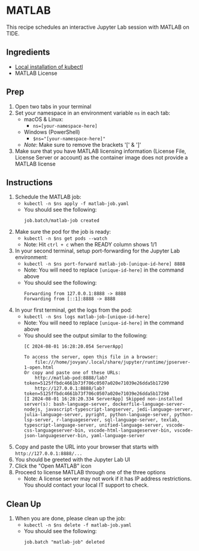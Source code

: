 # MATLAB
This recipe schedules an interactive Jupyter Lab session with MATLAB on TIDE.

## Ingredients
- [Local installation of kubectl](../README.md#install-kubectl)
- MATLAB License

## Prep
1. Open two tabs in your terminal
1. Set your namespace in an environment variable `ns` in each tab:
    - macOS & Linux:
        - `ns=[your-namespace-here]`
    - Windows (PowerShell)
        - `$ns="[your-namespace-here]"`
    - *Note*: Make sure to remove the brackets '[' & ']'
1. Make sure that you have MATLAB licensing information (License File, License Server or account) as the container image does not provide a MATLAB license

## Instructions
1. Schedule the MATLAB job:
    - `kubectl -n $ns apply -f matlab-job.yaml`
    - You should see the following:
        ```
        job.batch/matlab-job created
        ```
1. Make sure the pod for the job is ready:
    - `kubectl -n $ns get pods --watch`
    - Note: Hit `ctrl + c` when the READY column shows 1/1
1. In your second terminal, setup port-forwarding for the Jupyter Lab environment:
    - `kubectl -n $ns port-forward matlab-job-[unique-id-here] 8888`
    - Note: You will need to replace `[unique-id-here]` in the command above
    - You should see the following:
        ```
        Forwarding from 127.0.0.1:8888 -> 8888
        Forwarding from [::1]:8888 -> 8888
        ```
1. In your first terminal, get the logs from the pod:
    - `kubectl -n $ns logs matlab-job-[unique-id-here]`
    - Note: You will need to replace `[unique-id-here]` in the command above
    - You should see the output similar to the following:
        ```
        [C 2024-08-01 16:28:20.054 ServerApp] 
    
        To access the server, open this file in a browser:
            file:///home/jovyan/.local/share/jupyter/runtime/jpserver-1-open.html
        Or copy and paste one of these URLs:
            http://matlab-pod:8888/lab?token=5125ffbdc4661b73f706c0507a020e71039e26dda5b17290
            http://127.0.0.1:8888/lab?token=5125ffbdc4661b73f706c0507a020e71039e26dda5b17290
        [I 2024-08-01 16:28:20.334 ServerApp] Skipped non-installed server(s): bash-language-server, dockerfile-language-server-nodejs, javascript-typescript-langserver, jedi-language-server, julia-language-server, pyright, python-language-server, python-lsp-server, r-languageserver, sql-language-server, texlab, typescript-language-server, unified-language-server, vscode-css-languageserver-bin, vscode-html-languageserver-bin, vscode-json-languageserver-bin, yaml-language-server
        ```
1. Copy and paste the URL into your browser that starts with `http://127.0.0.1:8888/...`
1. You should be greeted with the Jupyter Lab UI
1. Click the "Open MATLAB" icon
1. Proceed to license MATLAB through one of the three options
    - Note: A license server may not work if it has IP address restrictions. You should contact your local IT support to check.

## Clean Up
1. When you are done, please clean up the job:
    - `kubectl -n $ns delete -f matlab-job.yaml`
    - You should see the following:
        ```
        job.batch "matlab-job" deleted
        ```